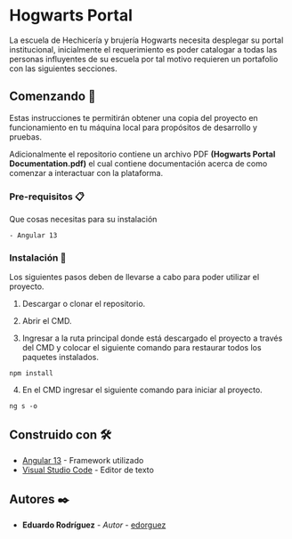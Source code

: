 # Hogwarts Portal

La escuela de Hechicería y brujería Hogwarts necesita desplegar su portal institucional, inicialmente el requerimiento es poder catalogar a todas las personas influyentes de su escuela por tal motivo requieren un portafolio con las siguientes secciones.

## Comenzando 🚀

Estas instrucciones te permitirán obtener una copia del proyecto en funcionamiento en tu máquina local para propósitos de desarrollo y pruebas.

Adicionalmente el repositorio contiene un archivo PDF **(Hogwarts Portal Documentation.pdf)** el cual contiene documentación acerca de como comenzar a interactuar con la plataforma.


### Pre-requisitos 📋

Que cosas necesitas para su instalación

```
- Angular 13
```

### Instalación 🔧

Los siguientes pasos deben de llevarse a cabo para poder utilizar el proyecto.

1. Descargar o clonar el repositorio.

2. Abrir el CMD.

3. Ingresar a la ruta principal donde está descargado el proyecto a través del CMD y colocar el siguiente comando para restaurar todos los paquetes instalados.

```
npm install
```

4. En el CMD ingresar el siguiente comando para iniciar al proyecto.

```
ng s -o
```


## Construido con 🛠️

* [Angular 13](https://angular.io/) - Framework utilizado
* [Visual Studio Code](https://code.visualstudio.com/) - Editor de texto


## Autores ✒️

* **Eduardo Rodríguez** - *Autor* - [edorguez](https://github.com/edorguez)


